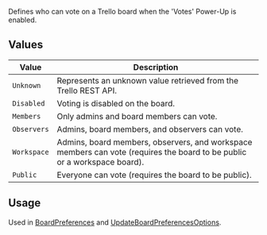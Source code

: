 Defines who can vote on a Trello board when the 'Votes' Power-Up is enabled.

## Values
| Value | Description |
| --- | --- |
| `Unknown` | Represents an unknown value retrieved from the Trello REST API. |
| `Disabled` | Voting is disabled on the board. |
| `Members` | Only admins and board members can vote. |
| `Observers` | Admins, board members, and observers can vote. |
| `Workspace` | Admins, board members, observers, and workspace members can vote (requires the board to be public or a workspace board). |
| `Public` | Everyone can vote (requires the board to be public). |

## Usage
Used in [BoardPreferences](BoardPreferences) and [UpdateBoardPreferencesOptions](UpdateBoardPreferencesOptions).
